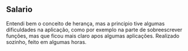 ## Salario

Entendi bem o conceito de herança, mas a principio tive algumas dificuldades na aplicação, como por exemplo na parte de sobreescrever funções, mas que ficou mais claro apos algumas aplicações. Realizado sozinho, feito em algumas horas.
